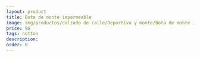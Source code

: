 ```yaml
---
layout: product
title: Bota de monte impermeable
image: img/productos/calzado de calle/Deportiva y monte/Bota de monte impermeable=90=notton.webp
price: 90
tags: notton
description: 
order: 0
---
```

